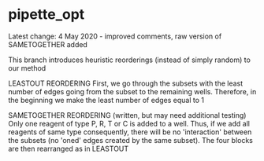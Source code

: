 # pipette_opt
Latest change: 4 May 2020 - improved comments, raw version of SAMETOGETHER added

This branch introduces heuristic reorderings (instead of simply random) to our method

LEASTOUT REORDERING
First, we go through the subsets with the least number of edges going from the subset to the remaining wells. Therefore, in the beginning we make the least number of edges equal to 1

SAMETOGETHER REORDERING (written, but may need additional testing)
Only one reagent of type P, R, T or C is added to a well. Thus, if we add all reagents of same type consequently, there will be no 'interaction' between the subsets (no 'oned' edges created by the same subset). The four blocks are then rearranged as in LEASTOUT
